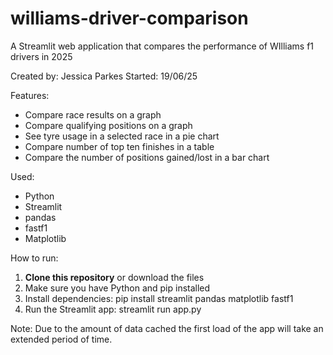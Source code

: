 # williams-driver-comparison
A Streamlit web application that compares the performance of WIlliams f1 drivers in 2025

Created by: Jessica Parkes
Started: 19/06/25

Features:
- Compare race results on a graph
- Compare qualifying positions on a graph
- See tyre usage in a selected race in a pie chart
- Compare number of top ten finishes in a table
- Compare the number of positions gained/lost in a bar chart

Used:
- Python
- Streamlit
- pandas
- fastf1
- Matplotlib


How to run:
1. **Clone this repository** or download the files
2. Make sure you have Python and pip installed
3. Install dependencies: pip install streamlit pandas matplotlib fastf1
4. Run the Streamlit app: streamlit run app.py

Note: Due to the amount of data cached the first load of the app will take an extended period of time.